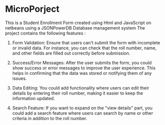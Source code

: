 # MicroPorject
This is a Student Enrollment Form created using Html and JavaScript on netbeans using a JSONPowerDB Database management system
The project contains the following features :
1. Form Validation: Ensure that users can't submit the form with incomplete or invalid data. For instance, you can check that the roll number, name, and other fields are filled out correctly before submission.


2. Success/Error Messages: After the user submits the form, you could show success or error messages to improve the user experience. This helps in confirming that the data was stored or notifying them of any issues.


3. Data Editing: You could add functionality where users can edit their details by entering their roll number, making it easier to keep the information updated.

  
4. Search Feature: If you want to expand on the "view details" part, you could add a search feature where users can search by name or other criteria in addition to the roll number.

